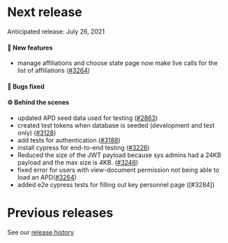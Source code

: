 # Next release

Anticipated release: July 26, 2021

#### 🚀 New features

- manage affiliations and choose state page now make live calls for the list of affiliations ([#3264])

#### 🐛 Bugs fixed

#### ⚙️ Behind the scenes

- updated APD seed data used for testing ([#2863])
- created test tokens when database is seeded (development and test only) ([#3128])
- add tests for authentication ([#3188])
- install cypress for end-to-end testing ([#3226])
- Reduced the size of the JWT payload because sys admins had a 24KB payload and the max size is 4KB. ([#3246])
- fixed error for users with view-document permission not being able to load an APD([#3264])
- added e2e cypress tests for filling out key personnel page ([#3284])

# Previous releases

See our [release history](https://github.com/CMSgov/eAPD/releases)

[#2863]: https://github.com/CMSgov/eAPD/issues/2863
[#3128]: https://github.com/CMSgov/eAPD/issues/3128
[#3188]: https://github.com/CMSgov/eAPD/issues/3188
[#3226]: https://github.com/CMSgov/eAPD/issues/3226
[#3246]: https://github.com/CMSgov/eAPD/issues/3246
[#3264]: https://github.com/CMSgov/eAPD/issues/3264

